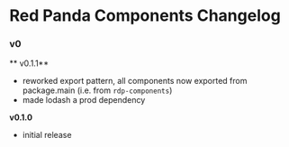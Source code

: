# Red Panda Components Changelog

### v0

** v0.1.1**

- reworked export pattern, all components now exported from package.main (i.e. from `rdp-components`)
- made lodash a prod dependency

**v0.1.0**

- initial release
